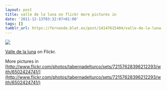 ```yaml
---
layout: post
title: valle de la luna on flickr more pictures in
date: '2011-12-13T03:32:07+01:00'
tags: []
tumblr_url: https://fernando.blat.es/post/14147615404/valle-de-la-luna-on-flickr-more-pictures-in
---
```

 ![](/tumblr_files/tumblr_lw4f1kI4nO1qz4y16o1_640.jpg)  

[Valle de la luna](http://www.flickr.com/photos/tabernadelturco/6502424741/ "Valle de la luna") on Flickr.

More pictures in [http://www.flickr.com/photos/tabernadelturco/sets/72157628396212293/with/6502424741/](http://www.flickr.com/photos/tabernadelturco/sets/72157628396212293/with/6502424741/)
